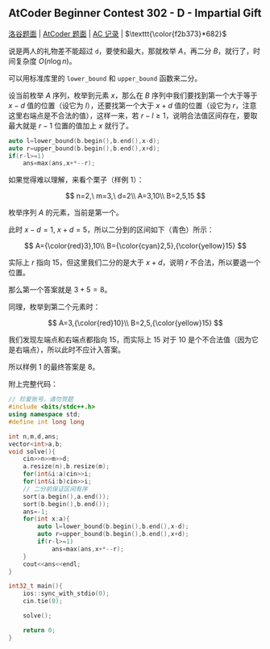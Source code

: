 ## AtCoder Beginner Contest 302 - D - Impartial Gift

[洛谷题面](https://www.luogu.com.cn/problem/AT_abc302_d) | [AtCoder 题面](https://atcoder.jp/contests/abc302/tasks/abc302_d) | [AC 记录](https://www.luogu.com.cn/record/111043578) | $\texttt{\color{f2b373}*682}$

说是两人的礼物差不能超过 `d`，要使和最大，那就枚举 $A$，再二分 $B$，就行了，时间复杂度 $O(n\log n)$。

可以用标准库里的 `lower_bound` 和 `upper_bound` 函数来二分。

设当前枚举 $A$ 序列，枚举到元素 $x$，那么在 $B$ 序列中我们要找到第一个大于等于 $x-d$ 值的位置（设它为 $l$），还要找第一个大于 $x+d$ 值的位置（设它为 $r$，注意这里右端点是不合法的值），这样一来，若 $r-l\ge 1$，说明合法值区间存在，要取最大就是 $r-1$ 位置的值加上 $x$ 就行了。

``` cpp
auto l=lower_bound(b.begin(),b.end(),x-d);
auto r=upper_bound(b.begin(),b.end(),x+d);
if(r-l>=1)
    ans=max(ans,x+*--r);
```

如果觉得难以理解，来看个栗子（样例 1）：

$$
n=2,\ m=3,\ d=2\\
A=3,10\\
B=2,5,15
$$

枚举序列 $A$ 的元素，当前是第一个。

此时 $x-d=1,\ x+d=5$，所以二分到的区间如下（青色）所示：

$$
A={\color{red}3},10\\
B={\color{cyan}2,5},{\color{yellow}15}
$$

实际上 $r$ 指向 $15$，但这里我们二分的是大于 $x+d$，说明 $r$ 不合法，所以要退一个位置。

那么第一个答案就是 $3+5=8$。

同理，枚举到第二个元素时：

$$
A=3,{\color{red}10}\\
B=2,5,{\color{yellow}15}
$$

我们发现左端点和右端点都指向 $15$，而实际上 $15$ 对于 $10$ 是个不合法值（因为它是右端点），所以此时不应计入答案。



所以样例 1 的最终答案是 $8$。

附上完整代码：

``` cpp
// 珍爱账号，请勿贺题
#include <bits/stdc++.h>
using namespace std;
#define int long long

int n,m,d,ans;
vector<int>a,b;
void solve(){
    cin>>n>>m>>d;
    a.resize(n),b.resize(m);
    for(int&i:a)cin>>i;
    for(int&i:b)cin>>i;
    // 二分前保证区间有序
    sort(a.begin(),a.end());
    sort(b.begin(),b.end());
    ans=-1;
    for(int x:a){
        auto l=lower_bound(b.begin(),b.end(),x-d);
        auto r=upper_bound(b.begin(),b.end(),x+d);
        if(r-l>=1)
            ans=max(ans,x+*--r);
    }
    cout<<ans<<endl;
}

int32_t main(){
    ios::sync_with_stdio(0);
    cin.tie(0);

    solve();

    return 0;
}
```
